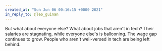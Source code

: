```yaml
---
created_at: "Sun Jun 06 00:16:15 +0000 2021"
in_reply_to: @leo_guinan
---
```


But what about everyone else? What about jobs that aren't in tech? Their salaries are stagnating, while everyone else's is ballooning. The wage gap continues to grow. People who aren't well-versed in tech are being left behind.